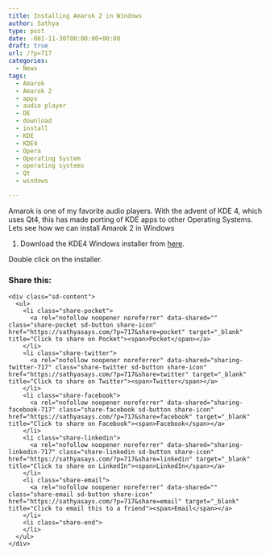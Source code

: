 ```yaml
---
title: Installing Amarok 2 in Windows
author: Sathya
type: post
date: -001-11-30T00:00:00+00:00
draft: true
url: /?p=717
categories:
  - News
tags:
  - Amarok
  - Amarok 2
  - apps
  - audio player
  - DE
  - download
  - install
  - KDE
  - KDE4
  - Opera
  - Operating System
  - operating systems
  - Qt
  - windows

---
```

Amarok is one of my favorite audio players. With the advent of KDE 4, which uses Qt4, this has made porting of KDE apps to other Operating Systems. Lets see how we can install Amarok 2 in Windows

1. Download the KDE4 Windows installer from [here][1].

Double click on the installer.

<div class="sharedaddy sd-sharing-enabled">
  <div class="robots-nocontent sd-block sd-social sd-social-icon-text sd-sharing">
    <h3 class="sd-title">
      Share this:
    </h3>
    
    <div class="sd-content">
      <ul>
        <li class="share-pocket">
          <a rel="nofollow noopener noreferrer" data-shared="" class="share-pocket sd-button share-icon" href="https://sathyasays.com/?p=717&share=pocket" target="_blank" title="Click to share on Pocket"><span>Pocket</span></a>
        </li>
        <li class="share-twitter">
          <a rel="nofollow noopener noreferrer" data-shared="sharing-twitter-717" class="share-twitter sd-button share-icon" href="https://sathyasays.com/?p=717&share=twitter" target="_blank" title="Click to share on Twitter"><span>Twitter</span></a>
        </li>
        <li class="share-facebook">
          <a rel="nofollow noopener noreferrer" data-shared="sharing-facebook-717" class="share-facebook sd-button share-icon" href="https://sathyasays.com/?p=717&share=facebook" target="_blank" title="Click to share on Facebook"><span>Facebook</span></a>
        </li>
        <li class="share-linkedin">
          <a rel="nofollow noopener noreferrer" data-shared="sharing-linkedin-717" class="share-linkedin sd-button share-icon" href="https://sathyasays.com/?p=717&share=linkedin" target="_blank" title="Click to share on LinkedIn"><span>LinkedIn</span></a>
        </li>
        <li class="share-email">
          <a rel="nofollow noopener noreferrer" data-shared="" class="share-email sd-button share-icon" href="https://sathyasays.com/?p=717&share=email" target="_blank" title="Click to email this to a friend"><span>Email</span></a>
        </li>
        <li class="share-end">
        </li>
      </ul>
    </div>
  </div>
</div>

 [1]: http://www.winkde.org/pub/kde/ports/win32/installer/kdewin-installer-gui-latest.exe